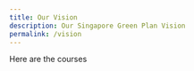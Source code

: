 ```yaml
---
title: Our Vision
description: Our Singapore Green Plan Vision
permalink: /vision
---
```


Here are the courses
